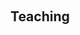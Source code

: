 <h1 id="teaching"></h1>

<h2 style="margin: 60px 0px 10px;">Teaching</h2>

<!-- <ul>
  <li>
    Head Teaching Assistant, <a href="https://cms.sic.saarland/hlcvss22/">High-Level Computer Vision</a> at <a href="https://www.mpi-inf.mpg.de/departments/computer-vision-and-machine-learning/teaching/courses-1">Max Planck Institutes</a>, 2022
  </li>
  <li>
    Student Mentor, <a href="https://sites.google.com/view/cvpr-academy/">CVPR Academy</a> at <a href="https://cvpr2022.thecvf.com/">IEEE/CVF Conference on Computer Vision and Pattern Recognition (CVPR)</a>, 2022
  </li>
  <li>
    Teaching Assistant, <a href="https://cms.sic.saarland/hlcvss21/">High-Level Computer Vision</a> at <a href="https://www.mpi-inf.mpg.de/departments/computer-vision-and-machine-learning/teaching/courses-1">Max Planck Institute</a>, 2021
  </li>
  <li>
    Teaching Assistant, <a href="">Digital Image Processing</a> at <a href="http://www.tju.edu.cn/english/index.htm/">Tianjin University</a>, 2017
  </li>
</ul> -->
